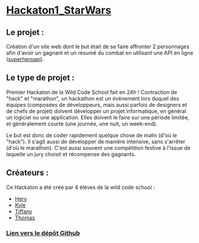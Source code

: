 # [Hackaton1_StarWars](https://github.com/saphir88/Hackaton1_StarWars/)

## Le projet :
Création d'un site web dont le but était de se faire affronter 2 personnages afin d'avoir un gagnant et un résumé du combat en utilisant une API en ligne ([superheroapi](http://www.superheroapi.com/)).

## Le type de projet :
Premier Hackaton de la Wild Code School fait en 24h !
Contraction de "hack" et "marathon", un hackathon est un événement lors duquel des équipes (composées de développeurs, mais aussi parfois de designers et de chefs de projet) doivent développer un projet informatique, en général un logiciel ou une application. Elles doivent le faire sur une période limitée, et généralement courte (une journée, une nuit, un week-end).

Le but est donc de coder rapidement quelque chose de malin (d'où le "hack"). Il s'agit aussi de développer de manière intensive, sans s'arrêter (d'où le marathon). C'est aussi souvent une compétition festive à l'issue de laquelle un jury choisit et récompense des gagnants.

## Créateurs :
Ce Hackaton a été créé par 4 élèves de la wild code school :
* [Hery](https://github.com/Hery-Rs)
* [Kyle](https://github.com/Battletoad21)
* [Tiffany](https://github.com/tiffaanym)
* [Thomas](https://github.com/saphir88/)

### [Lien vers le dépôt Github](https://github.com/saphir88/Hackaton1_StarWars/)
